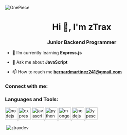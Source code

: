 ![OnePiece](https://github.com/SrEvelio/SrEvelio/blob/main/assets/onepiece.gif)
<h1 align="center">Hi 👋, I'm zTrax</h1>
<h3 align="center">Junior Backend Programmer</h3>

- 🌱 I’m currently learning **Express.js**

- 💬 Ask me about **JavaScript**

- 📫 How to reach me **bernardmartinez241@gmail.com**

<h3 align="left">Connect with me:</h3>
<p align="left">
</p>

<h3 align="left">Languages and Tools:</h3>
<p align="left"> <a href="https://nodejs.org" target="_blank" rel="noreferrer"> <img src="https://skillicons.dev/icons?i=nodejs" alt="nodejs" width="40" height="40"/>
<a href="https://expressjs.com" target="_blank" rel="noreferrer"> <img src="https://skillicons.dev/icons?i=express" alt="express" width="40" height="40"/></a> <a href="https://developer.mozilla.org/en-US/docs/Web/JavaScript" target="_blank" rel="noreferrer"> <img src="https://skillicons.dev/icons?i=js" alt="javascript" width="40" height="40"/> </a> </a> <a href="https://www.python.org" target="_blank" rel="noreferrer"> <img src="https://skillicons.dev/icons?i=python" alt="python" width="40" height="40"/> </a> <a href="https://www.mongodb.com/" target="_blank" rel="noreferrer"> <img src="https://skillicons.dev/icons?i=mongodb" alt="mongodb" width="40" height="40"/> </a> <a href="https://nodejs.org" target="_blank" rel="noreferrer"> <img src="https://skillicons.dev/icons?i=nodejs" alt="nodejs" width="40" height="40"/> <a href="https://www.typescriptlang.org/" target="_blank" rel="noreferrer"> <img src="https://skillicons.dev/icons?i=ts" alt="typescript" width="40" height="40"/> </a> </p>

<p>&nbsp;<img align="center" src="https://github-readme-stats.vercel.app/api?username=ztraxdev&show_icons=true&theme=dark&locale=en" alt="ztraxdev" /></p>

<!---
zTraxDev/zTraxDev is a ✨ special ✨ repository because its `README.md` (this file) appears on your GitHub profile.
You can click the Preview link to take a look at your changes.
--->
